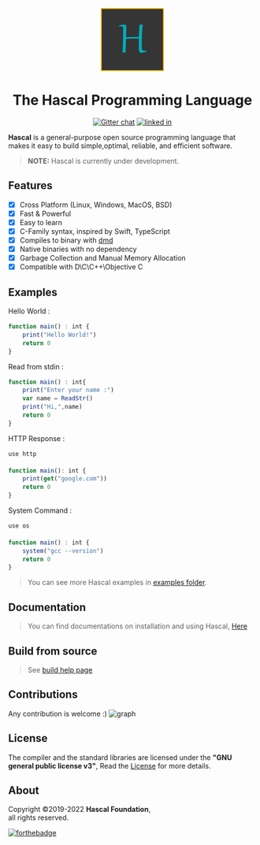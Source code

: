 
<div align="center">
  <img style="text-align:center" src="hascal-logo.png" height="128px" width="128px">


  # The Hascal Programming Language
  [![Gitter chat](https://img.shields.io/gitter/room/hascal/commuinty?logo=gitter&style=for-the-badge)](https://gitter.im/hascal/community)
  [![linked in](https://img.shields.io/badge/LinkedIn-0077B5?style=for-the-badge&logo=linkedin&logoColor=white)](https://linkedin.com/company/hascal-lang)
</div>

**Hascal** is a general-purpose open source programming language that makes it easy to build simple,optimal, reliable, and efficient software.

<!-- > Visit [Hascal's Official Website](https://hascal.github.io) -->
> **NOTE:** Hascal is currently under development.
## Features
- [x] Cross Platform (Linux, Windows, MacOS, BSD) 
- [x] Fast & Powerful
- [x] Easy to learn
- [x] C-Family syntax, inspired by Swift, TypeScript
- [x] Compiles to binary with [dmd](https://github.com/dlang/dmd)
- [x] Native binaries with no dependency
- [x] Garbage Collection and Manual Memory Allocation
- [x] Compatible with D\C\C++\Objective C

## Examples
Hello World :
```typescript
function main() : int {
    print("Hello World!")
    return 0
}
```
Read from stdin :
```typescript
function main() : int{
    print("Enter your name :")
    var name = ReadStr()
    print("Hi,",name)
    return 0
}
```

HTTP Response :
```typescript
use http

function main(): int {
    print(get("google.com"))
    return 0
}
```

System Command :
```typescript
use os

function main() : int {
    system("gcc --version")
    return 0
}
```
> You can see more Hascal examples in [examples folder](https://github.com/hascal/hascal/tree/main/examples).

## Documentation
> You can find documentations on installation and using Hascal, [Here](https://github.com/hascal/hascal/tree/main/docs)

## Build from source
> See [build help page](BUILD.md)

## Contributions
Any contribution is welcome :)
![graph](https://contrib.rocks/image?repo=hascal/hascal)

## License
The compiler and the standard libraries are licensed under the **"GNU general public license v3"**,
Read the [License](https://github.com/hascal/hascal/blob/main/LICENSE) for more details.

## About
Copyright ©2019-2022 **Hascal Foundation**, \
all rights reserved.

[![forthebadge](https://forthebadge.com/images/badges/built-with-love.svg)](https://forthebadge.com)
